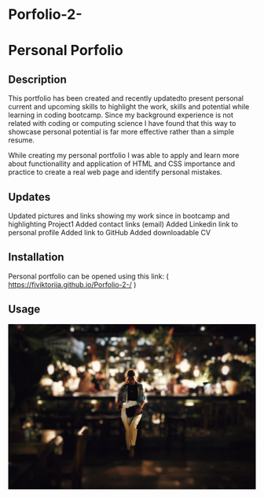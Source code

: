 # Porfolio-2-

# Personal Porfolio

## Description

This portfolio has been created and recently updatedto present personal current and upcoming skills to highlight the work, skills and potential while learning in coding bootcamp. Since my background experience is not related with coding or computing science I have found that this way to showcase personal potential is far more effective rather than a simple resume.

While creating my personal portfolio I was able to apply and learn more about functionallity and application of HTML and CSS importance and practice to create a real web page and identify personal mistakes.

## Updates

Updated pictures and links showing my work since in bootcamp and highlighting Project1
Added contact links (email)
Added Linkedin link to personal profile
Added link to GitHub
Added downloadable CV

## Installation

Personal portfolio can be opened using this link:
( https://fjviktorija.github.io/Porfolio-2-/ )

## Usage

![Personal portfolio includes a navigation bar, a header image,personal information, highlights positions for future projects and contact form at bottom of the page.](./img/IMG_1.jpg)
